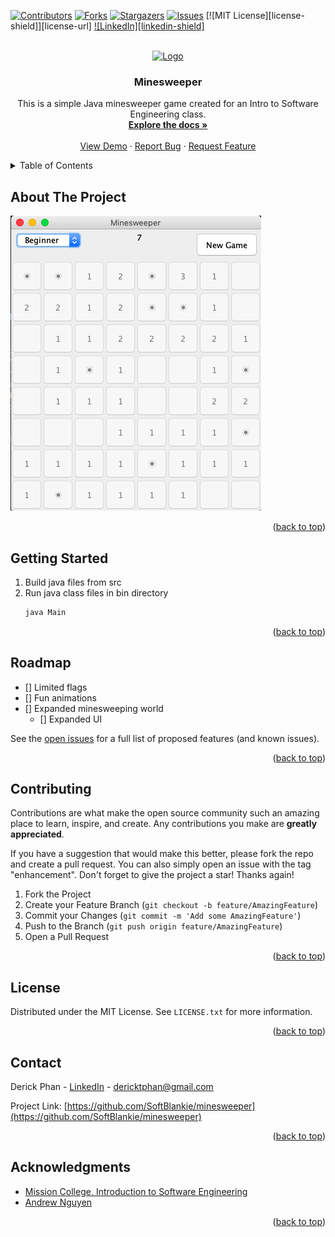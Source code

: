 <div id="top"></div>
<!--
*** Thanks for checking out the Best-README-Template. If you have a suggestion
*** that would make this better, please fork the repo and create a pull request
*** or simply open an issue with the tag "enhancement".
*** Don't forget to give the project a star!
*** Thanks again! Now go create something AMAZING! :D
-->



<!-- PROJECT SHIELDS -->
<!--
*** I'm using markdown "reference style" links for readability.
*** Reference links are enclosed in brackets [ ] instead of parentheses ( ).
*** See the bottom of this document for the declaration of the reference variables
*** for contributors-url, forks-url, etc. This is an optional, concise syntax you may use.
*** https://www.markdownguide.org/basic-syntax/#reference-style-links
-->
[![Contributors][contributors-shield]][contributors-url]
[![Forks][forks-shield]][forks-url]
[![Stargazers][stars-shield]][stars-url]
[![Issues][issues-shield]][issues-url]
[![MIT License][license-shield]][license-url]
[![LinkedIn][linkedin-shield]][linkedin-url]



<!-- PROJECT LOGO -->
<br />
<div align="center">
  <a href="https://github.com/SoftBlankie/minesweeper">
    <img src="images/logo.png" alt="Logo" width="80" height="80">
  </a>

<h3 align="center">Minesweeper</h3>

  <p align="center">
    This is a simple Java minesweeper game created for an Intro to Software Engineering class.
    <br />
    <a href="https://github.com/SoftBlankie/minesweeper"><strong>Explore the docs »</strong></a>
    <br />
    <br />
    <a href="https://github.com/SoftBlankie/minesweeper">View Demo</a>
    ·
    <a href="https://github.com/SoftBlankie/minesweeper/issues">Report Bug</a>
    ·
    <a href="https://github.com/SoftBlankie/minesweeper/issues">Request Feature</a>
  </p>
</div>



<!-- TABLE OF CONTENTS -->
<details>
  <summary>Table of Contents</summary>
  <ol>
    <li>
      <a href="#about-the-project">About The Project</a>
      <ul>
        <li><a href="#built-with">Built With</a></li>
      </ul>
    </li>
    <li>
      <a href="#getting-started">Getting Started</a>
      <ul>
        <li><a href="#prerequisites">Prerequisites</a></li>
        <li><a href="#installation">Installation</a></li>
      </ul>
    </li>
    <li><a href="#usage">Usage</a></li>
    <li><a href="#roadmap">Roadmap</a></li>
    <li><a href="#contributing">Contributing</a></li>
    <li><a href="#license">License</a></li>
    <li><a href="#contact">Contact</a></li>
    <li><a href="#acknowledgments">Acknowledgments</a></li>
  </ol>
</details>



<!-- ABOUT THE PROJECT -->
## About The Project

[![Product Name Screen Shot][product-screenshot]](https://example.com)

<p align="right">(<a href="#top">back to top</a>)</p>



<!-- GETTING STARTED -->
## Getting Started

1. Build java files from src
2. Run java class files in bin directory
   ```sh
   java Main
   ```


<p align="right">(<a href="#top">back to top</a>)</p>



<!-- ROADMAP -->
## Roadmap

- [] Limited flags
- [] Fun animations
- [] Expanded minesweeping world
    - [] Expanded UI

See the [open issues](https://github.com/SoftBlankie/minesweeper/issues) for a full list of proposed features (and known issues).

<p align="right">(<a href="#top">back to top</a>)</p>



<!-- CONTRIBUTING -->
## Contributing

Contributions are what make the open source community such an amazing place to learn, inspire, and create. Any contributions you make are **greatly appreciated**.

If you have a suggestion that would make this better, please fork the repo and create a pull request. You can also simply open an issue with the tag "enhancement".
Don't forget to give the project a star! Thanks again!

1. Fork the Project
2. Create your Feature Branch (`git checkout -b feature/AmazingFeature`)
3. Commit your Changes (`git commit -m 'Add some AmazingFeature'`)
4. Push to the Branch (`git push origin feature/AmazingFeature`)
5. Open a Pull Request

<p align="right">(<a href="#top">back to top</a>)</p>



<!-- LICENSE -->
## License

Distributed under the MIT License. See `LICENSE.txt` for more information.

<p align="right">(<a href="#top">back to top</a>)</p>



<!-- CONTACT -->
## Contact

Derick Phan - [LinkedIn](https://www.linkedin.com/in/derick-phan-7b6b0116b/) - dericktphan@gmail.com

Project Link: [https://github.com/SoftBlankie/minesweeper](https://github.com/SoftBlankie/minesweeper)

<p align="right">(<a href="#top">back to top</a>)</p>



<!-- ACKNOWLEDGMENTS -->
## Acknowledgments

* [Mission College, Introduction to Software Engineering]()
* [Andrew Nguyen](https://www.linkedin.com/in/andrew-q-nguyen/)

<p align="right">(<a href="#top">back to top</a>)</p>



<!-- MARKDOWN LINKS & IMAGES -->
<!-- https://www.markdownguide.org/basic-syntax/#reference-style-links -->
[contributors-shield]: https://img.shields.io/github/contributors/SoftBlankie/minesweeper.svg?style=for-the-badge
[contributors-url]: https://github.com/SoftBlankie/minesweeper/graphs/contributors
[forks-shield]: https://img.shields.io/github/forks/SoftBlankie/minesweeper.svg?style=for-the-badge
[forks-url]: https://github.com/SoftBlankie/minesweeper/network/members
[stars-shield]: https://img.shields.io/github/stars/SoftBlankie/minesweeper.svg?style=for-the-badge
[stars-url]: https://github.com/SoftBlankie/minesweeper/stargazers
[issues-shield]: https://github.com/SoftBlankie/minesweeper.svg?style=for-the-badge
[issues-url]: https://github.com/SoftBlankie/minesweeper/issues
[linkedin-url]: https://www.linkedin.com/in/derick-phan-7b6b0116b/
[product-screenshot]: images/screenshot.png
